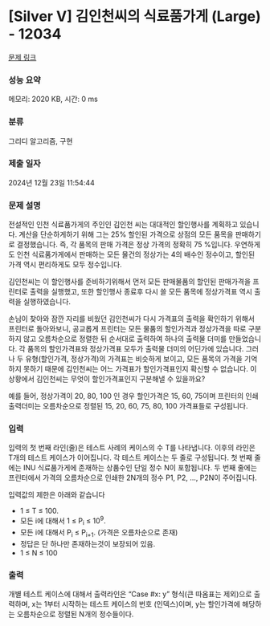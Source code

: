 # [Silver V] 김인천씨의 식료품가게 (Large) - 12034 

[문제 링크](https://www.acmicpc.net/problem/12034) 

### 성능 요약

메모리: 2020 KB, 시간: 0 ms

### 분류

그리디 알고리즘, 구현

### 제출 일자

2024년 12월 23일 11:54:44

### 문제 설명

<p dir="ltr">전설적인 인천 식료품가게의 주인인 김인천 씨는 대대적인 할인행사를 계획하고 있습니다. 계산을 단순하게하기 위해 그는 25% 할인된 가격으로 상점의 모든 품목을 판매하기로 결정했습니다. 즉, 각 품목의 판매 가격은 정상 가격의 정확히 75 %입니다. 우연하게도 인천 식료품가게에서 판매하는 모든 물건의 정상가는 4의 배수인 정수이고, 할인된 가격 역시 편리하게도 모두 정수입니다.</p>

<p dir="ltr">김인천씨는 이 할인행사를 준비하기위해서 먼저 모든 판매물품의 할인된 판매가격을 프린터로 출력을 실행했고, 또한 할인행사 종료후 다시 쓸 모든 품목에 정상가격표 역시 출력을 실행하였습니다.</p>

<p dir="ltr">손님이 찾아와 잠깐 자리를 비웠던 김인천씨가 다시 가격표의 출력을 확인하기 위해서 프린터로 돌아와보니, 공교롭게 프린터는 모든 물품의 할인가격과 정상가격을 따로 구분하지 않고 오름차순으로 정렬한 뒤 순서대로 출력하여 하나의 출력물 더미를 만들었습니다. 각 품목의 할인가격표와 정상가격표 모두가 출력물 더미의 어딘가에 있습니다. 그러나 두 유형(할인가격, 정상가격)의 가격표는 비슷하게 보이고, 모든 품목의 가격을 기억하지 못하기 때문에 김인천씨는 어느 가격표가 할인가격표인지 확신할 수 없습니다. 이 상황에서 김인천씨는 무엇이 할인가격표인지 구분해낼 수 있을까요?</p>

<p>예를 들어, 정상가격이 20, 80, 100 인 경우 할인가격은 15, 60, 75이며 프린터의 인쇄출력더미는 오름차순으로 정렬된 15, 20, 60, 75, 80, 100 가격표들로 구성됩니다.</p>

### 입력 

 <p dir="ltr">입력의 첫 번째 라인(줄)은 테스트 사례의 케이스의 수 T를 나타냅니다. 이후의 라인은 T개의 테스트 케이스가 이어집니다. 각 테스트 케이스는 두 줄로 구성됩니다. 첫 번째 줄에는 INU 식료품가게에 존재하는 상품수인 단일 정수 N이 포함됩니다. 두 번째 줄에는 프린터에서 가격의 오름차순으로 인쇄한 2N개의 정수 P1, P2, ..., P2N이 주어집니다.</p>

<p dir="ltr">입력값의 제한은 아래와 같습니다</p>

<ul dir="ltr">
	<li>1 ≤ T ≤ 100.</li>
	<li>모든 i에 대해서 1 ≤ P<sub>i</sub> ≤ 10<sup>9</sup>.</li>
	<li>모든 i에 대해서 P<sub>i</sub> ≤ P<sub>i+1</sub>. (가격은 오름차순으로 존재)</li>
	<li>정답은 단 하나만 존재하는것이 보장되어 있음.</li>
	<li>1 ≤ N ≤ 100</li>
</ul>

### 출력 

 <p>개별 테스트 케이스에 대해서 출력라인은 “Case #x: y” 형식(큰 따옴표는 제외)으로 출력하며,  x는 1부터 시작하는 테스트 케이스의 번호 (인덱스)이며, y는 할인가격에 해당하는 오름차순으로 정렬된 N개의 정수들이다.</p>

